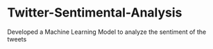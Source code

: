 # Twitter-Sentimental-Analysis
Developed a Machine Learning Model to analyze the sentiment of the tweets
